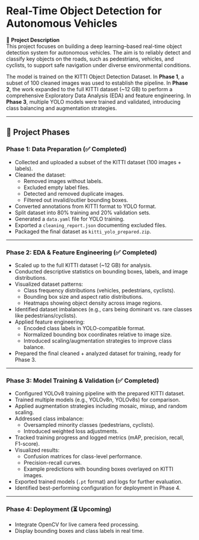 # Real-Time Object Detection for Autonomous Vehicles 

📌 **Project Description**  
This project focuses on building a deep learning–based real-time object detection system for autonomous vehicles. The aim is to reliably detect and classify key objects on the roads, such as pedestrians, vehicles, and cyclists, to support safe navigation under diverse environmental conditions.

The model is trained on the KITTI Object Detection Dataset. In **Phase 1**, a subset of 100 cleaned images was used to establish the pipeline. In **Phase 2**, the work expanded to the full KITTI dataset (~12 GB) to perform a comprehensive Exploratory Data Analysis (EDA) and feature engineering. In **Phase 3**, multiple YOLO models were trained and validated, introducing class balancing and augmentation strategies.

---

## 🚀 Project Phases

### Phase 1: Data Preparation (✅ Completed)
- Collected and uploaded a subset of the KITTI dataset (100 images + labels).  
- Cleaned the dataset:  
  - Removed images without labels.  
  - Excluded empty label files.  
  - Detected and removed duplicate images.  
  - Filtered out invalid/outlier bounding boxes.  
- Converted annotations from KITTI format to YOLO format.  
- Split dataset into 80% training and 20% validation sets.  
- Generated a `data.yaml` file for YOLO training.  
- Exported a `cleaning_report.json` documenting excluded files.  
- Packaged the final dataset as `kitti_yolo_prepared.zip`.

---

### Phase 2: EDA & Feature Engineering (✅ Completed)
- Scaled up to the full KITTI dataset (~12 GB) for analysis.  
- Conducted descriptive statistics on bounding boxes, labels, and image distributions.  
- Visualized dataset patterns:  
  - Class frequency distributions (vehicles, pedestrians, cyclists).  
  - Bounding box size and aspect ratio distributions.  
  - Heatmaps showing object density across image regions.  
- Identified dataset imbalances (e.g., cars being dominant vs. rare classes like pedestrians/cyclists).  
- Applied feature engineering:  
  - Encoded class labels in YOLO-compatible format.  
  - Normalized bounding box coordinates relative to image size.  
  - Introduced scaling/augmentation strategies to improve class balance.  
- Prepared the final cleaned + analyzed dataset for training, ready for Phase 3.  

---

### Phase 3: Model Training & Validation (✅ Completed)
- Configured YOLOv8 training pipeline with the prepared KITTI dataset.  
- Trained multiple models (e.g., YOLOv8n, YOLOv8s) for comparison.  
- Applied augmentation strategies including mosaic, mixup, and random scaling.  
- Addressed class imbalance:  
  - Oversampled minority classes (pedestrians, cyclists).  
  - Introduced weighted loss adjustments.  
- Tracked training progress and logged metrics (mAP, precision, recall, F1-score).  
- Visualized results:  
  - Confusion matrices for class-level performance.  
  - Precision-recall curves.  
  - Example predictions with bounding boxes overlayed on KITTI images.  
- Exported trained models (`.pt` format) and logs for further evaluation.  
- Identified best-performing configuration for deployment in Phase 4.  

---

### Phase 4: Deployment (⏳ Upcoming) 
- Integrate OpenCV for live camera feed processing.  
- Display bounding boxes and class labels in real time.  






